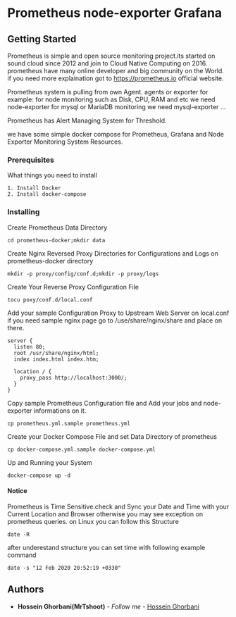 # Prometheus node-exporter Grafana

## Getting Started

Prometheus is simple and open source monitoring project.its started on sound cloud since 2012 and join to Cloud Native Computing on 2016.
prometheus have many online developer and big community on the World.
if you need more explaination got to https://prometheus.io official website.

Prometheus system is pulling from own Agent.
agents or exporter
for example:
for node monitoring such as Disk, CPU, RAM and etc we need node-exporter 
for mysql or MariaDB monitoring we need mysql-exporter
...

Prometheus has Alert Managing System for Threshold.

we have some simple docker compose for Prometheus, Grafana and Node Exporter Monitoring System Resources.

### Prerequisites
What things you need to install

```
1. Install Docker
2. Install docker-compose
```

### Installing

Create Prometheus Data Directory

```
cd prometheus-docker;mkdir data
```

Create Nginx Reversed Proxy Directories for Configurations and Logs on prometheus-docker directory

```
mkdir -p proxy/config/conf.d;mkdir -p proxy/logs
```

Create Your Reverse Proxy Configuration File

```
tocu poxy/conf.d/local.conf
```

Add your sample Configuration Proxy to Upstream Web Server on local.conf
if you need sample nginx page go to /use/share/nginx/share and place on there.

```
server {
  listen 80;
  root /usr/share/nginx/html;
  index index.html index.htm;

  location / {
    proxy_pass http://localhost:3000/;
  }
}
```

Copy sample Prometheus Configuration file and Add your jobs and node-exporter informations on it.

```
cp prometheus.yml.sample prometheus.yml
```

Create your Docker Compose File and set Data Directory of prometheus


```
cp docker-compose.yml.sample docker-compose.yml
```

Up and Running your System

```
docker-compose up -d
```

#### Notice

Prometheus is Time Sensitive.check and Sync your Date and Time with your Current Location and Browser otherwise you may see exception on prometheus queries.
on Linux you can follow this Structure

```
date -R
```

after underestand structure you can set time with following example command

```
date -s "12 Feb 2020 20:52:19 +0330"
```

## Authors

* **Hossein Ghorbani(MrTshoot)** - *Follow me* - [Hossein Ghorbani](https://github.com/mrtshoot)






